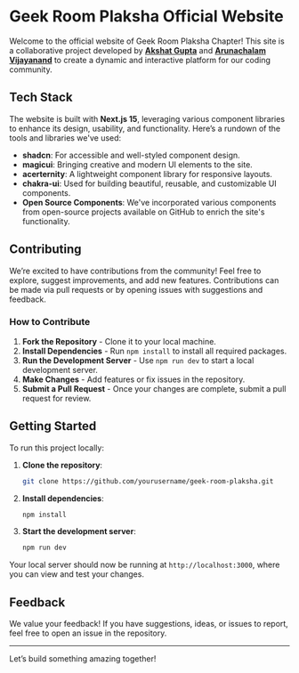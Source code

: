 # Geek Room Plaksha Official Website

Welcome to the official website of Geek Room Plaksha Chapter! This site is a collaborative project developed by **[Akshat Gupta](https://www.linkedin.com/in/akshat-gupta-840740285/)** and **[Arunachalam Vijayanand](https://www.linkedin.com/in/arunachalam-vijayanand-42a263244/)** to create a dynamic and interactive platform for our coding community.

## Tech Stack

The website is built with **Next.js 15**, leveraging various component libraries to enhance its design, usability, and functionality. Here’s a rundown of the tools and libraries we've used:

- **shadcn**: For accessible and well-styled component design.
- **magicui**: Bringing creative and modern UI elements to the site.
- **acerternity**: A lightweight component library for responsive layouts.
- **chakra-ui**: Used for building beautiful, reusable, and customizable UI components.
- **Open Source Components**: We've incorporated various components from open-source projects available on GitHub to enrich the site's functionality.

## Contributing

We’re excited to have contributions from the community! Feel free to explore, suggest improvements, and add new features. Contributions can be made via pull requests or by opening issues with suggestions and feedback.

### How to Contribute

1. **Fork the Repository** - Clone it to your local machine.
2. **Install Dependencies** - Run `npm install` to install all required packages.
3. **Run the Development Server** - Use `npm run dev` to start a local development server.
4. **Make Changes** - Add features or fix issues in the repository.
5. **Submit a Pull Request** - Once your changes are complete, submit a pull request for review.

## Getting Started

To run this project locally:

1. **Clone the repository**:

   ```bash
   git clone https://github.com/yourusername/geek-room-plaksha.git
   ```

2. **Install dependencies**:

   ```bash
   npm install
   ```

3. **Start the development server**:

   ```bash
   npm run dev
   ```

Your local server should now be running at `http://localhost:3000`, where you can view and test your changes.

## Feedback

We value your feedback! If you have suggestions, ideas, or issues to report, feel free to open an issue in the repository.

---

Let’s build something amazing together!
